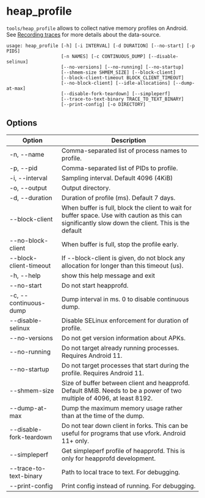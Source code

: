 # heap_profile

`tools/heap_profile` allows to collect native memory profiles on Android.
See [Recording traces](/docs/data-sources/native-heap-profiler.md) for more
details about the data-source.

```
usage: heap_profile [-h] [-i INTERVAL] [-d DURATION] [--no-start] [-p PIDS]
                    [-n NAMES] [-c CONTINUOUS_DUMP] [--disable-selinux]
                    [--no-versions] [--no-running] [--no-startup]
                    [--shmem-size SHMEM_SIZE] [--block-client]
                    [--block-client-timeout BLOCK_CLIENT_TIMEOUT]
                    [--no-block-client] [--idle-allocations] [--dump-at-max]
                    [--disable-fork-teardown] [--simpleperf]
                    [--trace-to-text-binary TRACE_TO_TEXT_BINARY]
                    [--print-config] [-o DIRECTORY]
```

## Options
|Option|Description|
|---|---|
| -n, --name | Comma-separated list of process names to profile. |
| -p, --pid | Comma-separated list of PIDs to profile. |
| -i, --interval | Sampling interval. Default 4096 (4KiB) |
| -o, --output | Output directory. |
| -d, --duration | Duration of profile (ms). Default 7 days. |
| --block-client | When buffer is full, block the client to wait for buffer space. Use with caution as this can significantly slow down the client. This is the default |
| --no-block-client | When buffer is full, stop the profile early. |
| --block-client-timeout | If --block-client is given, do not block any allocation for longer than this timeout (us). |
| -h, --help | show this help message and exit |
| --no-start | Do not start heapprofd. |
| -c, --continuous-dump | Dump interval in ms. 0 to disable continuous dump. |
| --disable-selinux | Disable SELinux enforcement for duration of profile. |
| --no-versions | Do not get version information about APKs. |
| --no-running | Do not target already running processes. Requires Android 11. |
| --no-startup | Do not target processes that start during the profile. Requires Android 11. |
| --shmem-size | Size of buffer between client and heapprofd. Default 8MiB. Needs to be a power of two multiple of 4096, at least 8192. |
| --dump-at-max | Dump the maximum memory usage rather than at the time of the dump. |
| --disable-fork-teardown | Do not tear down client in forks. This can be useful for programs that use vfork. Android 11+ only. |
| --simpleperf | Get simpleperf profile of heapprofd. This is only for heapprofd development. |
| --trace-to-text-binary | Path to local trace to text. For debugging. |
| --print-config | Print config instead of running. For debugging. |
